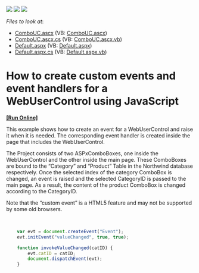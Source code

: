 <!-- default badges list -->
![](https://img.shields.io/endpoint?url=https://codecentral.devexpress.com/api/v1/VersionRange/128538756/13.1.4%2B)
[![](https://img.shields.io/badge/Open_in_DevExpress_Support_Center-FF7200?style=flat-square&logo=DevExpress&logoColor=white)](https://supportcenter.devexpress.com/ticket/details/E20037)
[![](https://img.shields.io/badge/📖_How_to_use_DevExpress_Examples-e9f6fc?style=flat-square)](https://docs.devexpress.com/GeneralInformation/403183)
<!-- default badges end -->
<!-- default file list -->
*Files to look at*:

* [ComboUC.ascx](./CS/WebSite/ComboUC.ascx) (VB: [ComboUC.ascx](./VB/WebSite/ComboUC.ascx))
* [ComboUC.ascx.cs](./CS/WebSite/ComboUC.ascx.cs) (VB: [ComboUC.ascx.vb](./VB/WebSite/ComboUC.ascx.vb))
* [Default.aspx](./CS/WebSite/Default.aspx) (VB: [Default.aspx](./VB/WebSite/Default.aspx))
* [Default.aspx.cs](./CS/WebSite/Default.aspx.cs) (VB: [Default.aspx.vb](./VB/WebSite/Default.aspx.vb))
<!-- default file list end -->
# How to create custom events and event handlers for a WebUserControl using JavaScript
<!-- run online -->
**[[Run Online]](https://codecentral.devexpress.com/e20037/)**
<!-- run online end -->


<p>This example shows how to create an event for a WebUserControl and raise it when it is needed. The corresponding event handler is created inside the page that includes the WebUserControl. </p><p>The Project consists of two ASPxComboBoxes, one inside the WebUserControl and the other inside the main page. These ComboBoxes are bound to the “Category” and “Product” Table in the Northwind database respectively. Once the selected index of the category ComboBox is changed, an event is raised and the selected CategoryID is passed to the main page. As a result, the content of the product ComboBox is changed according to the CategoryID. </p><p>Note that the “custom event” is a HTML5 feature and may not be supported by some old browsers.  </p><p><br />


```js
    var evt = document.createEvent("Event");
    evt.initEvent("valueChanged", true, true);

    function invokeValueChanged(catID) {
        evt.catID = catID;
        document.dispatchEvent(evt);
    }
```

 </p>

<br/>


